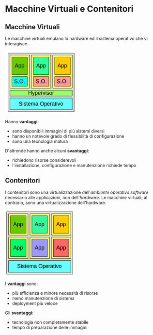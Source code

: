# Macchine Virtuali e Contenitori

## Macchine Virtuali

Le macchine virtuali emulano lo hardware ed il sistema operativo che vi interagisce.

![VM](/gitbook/images/avirt.png)

Hanno **vantaggi**:

* sono disponibili immagini di più sistemi diversi
* hanno un notevole grado di flessibilità di configurazione
* sono una tecnologia matura

D'altronde hanno anche alcuni **svantaggi**:

* richiedono risorse considerevoli
* l'installazione, configurazione e manutenzione richiede tempo

## Contenitori

I contenitori sono una virtualizzazione dell'_ambiente operativo software_ necessario alle applicazioni, non dell'_hardware_. Le macchine virtuali, al contrario, sono una virtualizzazione dell'hardware.

![Contenitori](/gitbook/images/acont.png)

I **vantaggi** sono:

* più efficienza e minore necessità di risorse
* meno manutenzione di sistema
* deployment più veloce

Gli **svantaggi**:

* tecnologia non completamente stabile
* tempo di preparazione delle immagini

